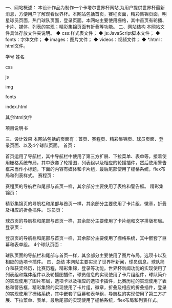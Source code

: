 一、网站概述：
本设计作品为制作一个卡塔尔世界杯网站,为用户提供世界杯最新消息，方便用户了解观看世界杯。本网站包括首页，赛程页面，精彩集锦页面，明星球员页面，热门球队页面，登录页面。本网站主要使用栅格，其中首页有轮播、卡片、媒体、列表的实现；精彩集锦页面有折叠等功能。
二、网站结构
本网站文件具体存放文件夹说明。
◆ css:样式表文件；
◆ js:JavaScript脚本文件；
◆ fonts：字体文件；
◆ images：图片文件；
◆ videos：视频文件；
◆ *.html：html文件。

学号 姓名

css

js

img

fonts

index.html

其余html文件

项目说明书
 
 
 
 
 
 
三、设计效果
本网站包括的页面有：首页、赛程页、精彩集锦页、球员页面、登录页面、以及4个球队页面。
首页：



首页运用了导航栏，其中导航栏中使用了第三方扩展、下拉菜单、表单等，接着使用栅格系统布局，其中嵌套了轮播图，列表组以及相应的轮播插件，然后使用警告框来当作小标题，下面的内容有媒体和卡片组，最后尾部使用了栅格系统，flex布局和列表样式。
赛程页：

赛程页的导航栏和尾部与首页一样，其余部分主要使用了表格和警告框。
精彩集锦页：

精彩集锦页的导航栏和尾部与首页一样，其余部分主要使用了卡片组，徽章，折叠及相应的折叠插件。
球员页：


球员页的导航栏和尾部与首页一样，其余部分主要使用了卡片组和文字排版布局。
登录页：

登录页的导航栏和尾部与首页一样，其余部分主要使用了栅格系统，其中嵌套了巨幕和表单组。
4个球队页面：




球队页面的导航栏和尾部与首页一样，其余部分主要使用了图片布局，选项卡以及相应的选项卡插件。
四、总结
本网站主要实现了世界杯新闻，球员信息，球队简介和获奖经历，比赛历程，精彩集锦，登录等功能。世界杯新闻功能的实现使用了列表组和媒体组件以及轮播图插件，球员信息的实现使用了卡片组组件，球队简介的实现使用了图片布局，选项卡以及相应的选项卡插件，比赛历程的实现使用了表格和警告框，精彩集锦的实现使用了卡片组，徽章，折叠及相应的折叠插件，登录的实现使用了栅格系统，其中嵌套了巨幕和表单组，导航栏的实现使用了第三方扩展、下拉菜单、表单，最后尾部的实现使用了栅格系统，flex布局和列表样式。

